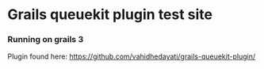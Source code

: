 Grails queuekit plugin test site
============

### Running on grails 3

Plugin found here: https://github.com/vahidhedayati/grails-queuekit-plugin/

